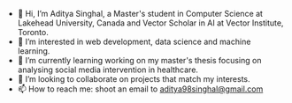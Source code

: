 - 👋 Hi, I’m Aditya Singhal, a Master's student in Computer Science at Lakehead University, Canada and Vector Scholar in AI at Vector Institute, Toronto.
- 👀 I’m interested in web development, data science and machine learning.
- 🌱 I’m currently learning working on my master's thesis focusing on analysing social media intervention in healthcare.
- 💞️ I’m looking to collaborate on projects that match my interests.
- 📫 How to reach me: shoot an email to aditya98singhal@gmail.com

<!---
aditya-ml/aditya-ml is a ✨ special ✨ repository because its `README.md` (this file) appears on your GitHub profile.
You can click the Preview link to take a look at your changes.
--->
